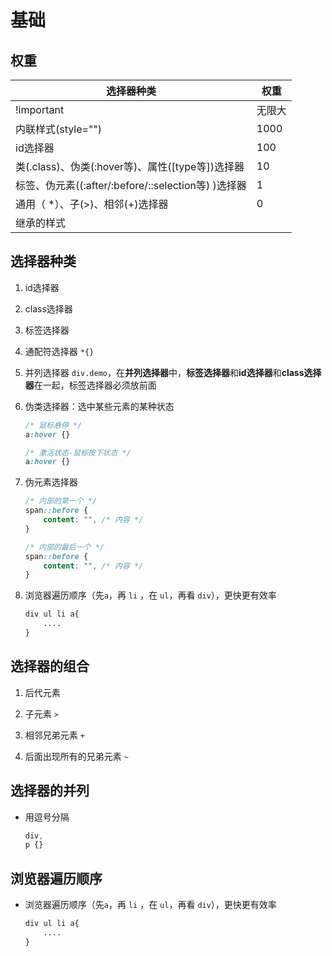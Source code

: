 # 基础

## 权重

| 选择器种类                                     | 权重   |
| ----------------------------------------- | ---- |
| !important                                | 无限大  |
| 内联样式(style="")                            | 1000 |
| id选择器                                     | 100  |
| 类(.class)、伪类(:hover等)、属性(\[type等])选择器     | 10   |
| 标签、伪元素((:after/:before/::selection等) )选择器 | 1    |
| 通用（ \*）、子(>)、相邻(+)选择器                     | 0    |
| 继承的样式                                     |      |

## 选择器种类

1.  id选择器

2.  class选择器

3.  标签选择器

4.  通配符选择器 `*{}`

5.  并列选择器 `div.demo`，在**并列选择器**中，**标签选择器**和**id选择器**和**class选择器**在一起，标签选择器必须放前面

6.  伪类选择器：选中某些元素的某种状态

    ```css
    /* 鼠标悬停 */
    a:hover {}

    /* 激活状态-鼠标按下状态 */
    a:hover {}
    ```

7.  伪元素选择器

    ```css
    /* 内部的第一个 */
    span::before {
        content: "", /* 内容 */
    }

    /* 内部的最后一个 */
    span::before {
        content: "", /* 内容 */
    }
    ```

8.  浏览器遍历顺序（先`a`，再 `li` ，在 `ul`，再看 `div`），更快更有效率

    ```css
    div ul li a{
        ....
    }
    ```

## 选择器的组合

1.  后代元素 ` `

2.  子元素 `>`

3.  相邻兄弟元素 `+`

4.  后面出现所有的兄弟元素 `~`

## 选择器的并列

*   用逗号分隔

    ```css
    div,
    p {}
    ```

## 浏览器遍历顺序

*   浏览器遍历顺序（先`a`，再 `li` ，在 `ul`，再看 `div`），更快更有效率

    ```css
    div ul li a{
        ....
    }
    ```
